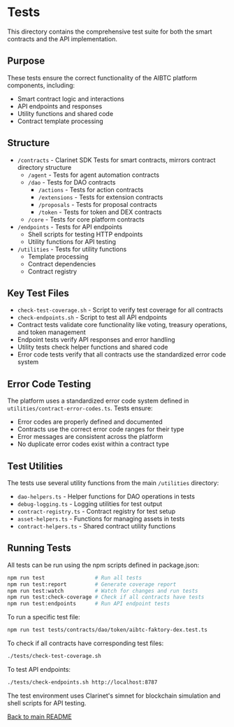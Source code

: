 # Tests

This directory contains the comprehensive test suite for both the smart contracts and the API implementation.

## Purpose

These tests ensure the correct functionality of the AIBTC platform components, including:

- Smart contract logic and interactions
- API endpoints and responses
- Utility functions and shared code
- Contract template processing

## Structure

- `/contracts` - Clarinet SDK Tests for smart contracts, mirrors contract directory structure
  - `/agent` - Tests for agent automation contracts
  - `/dao` - Tests for DAO contracts
    - `/actions` - Tests for action contracts
    - `/extensions` - Tests for extension contracts
    - `/proposals` - Tests for proposal contracts
    - `/token` - Tests for token and DEX contracts
  - `/core` - Tests for core platform contracts
- `/endpoints` - Tests for API endpoints
  - Shell scripts for testing HTTP endpoints
  - Utility functions for API testing
- `/utilities` - Tests for utility functions
  - Template processing
  - Contract dependencies
  - Contract registry

## Key Test Files

- `check-test-coverage.sh` - Script to verify test coverage for all contracts
- `check-endpoints.sh` - Script to test all API endpoints
- Contract tests validate core functionality like voting, treasury operations, and token management
- Endpoint tests verify API responses and error handling
- Utility tests check helper functions and shared code
- Error code tests verify that all contracts use the standardized error code system

## Error Code Testing

The platform uses a standardized error code system defined in `utilities/contract-error-codes.ts`. Tests ensure:

- Error codes are properly defined and documented
- Contracts use the correct error code ranges for their type
- Error messages are consistent across the platform
- No duplicate error codes exist within a contract type

## Test Utilities

The tests use several utility functions from the main `/utilities` directory:

- `dao-helpers.ts` - Helper functions for DAO operations in tests
- `debug-logging.ts` - Logging utilities for test output
- `contract-registry.ts` - Contract registry for test setup
- `asset-helpers.ts` - Functions for managing assets in tests
- `contract-helpers.ts` - Shared contract utility functions

## Running Tests

All tests can be run using the npm scripts defined in package.json:

```bash
npm run test                # Run all tests
npm run test:report         # Generate coverage report
npm run test:watch          # Watch for changes and run tests
npm run test:check-coverage # Check if all contracts have tests
npm run test:endpoints      # Run API endpoint tests
```

To run a specific test file:

```bash
npm run test tests/contracts/dao/token/aibtc-faktory-dex.test.ts
```

To check if all contracts have corresponding test files:

```bash
./tests/check-test-coverage.sh
```

To test API endpoints:

```bash
./tests/check-endpoints.sh http://localhost:8787
```

The test environment uses Clarinet's simnet for blockchain simulation and shell scripts for API testing.

[Back to main README](/)
